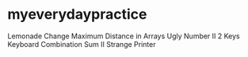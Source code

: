 # myeverydaypractice

Lemonade Change
 Maximum Distance in Arrays
Ugly Number II
 2 Keys Keyboard
Combination Sum II
Strange Printer
